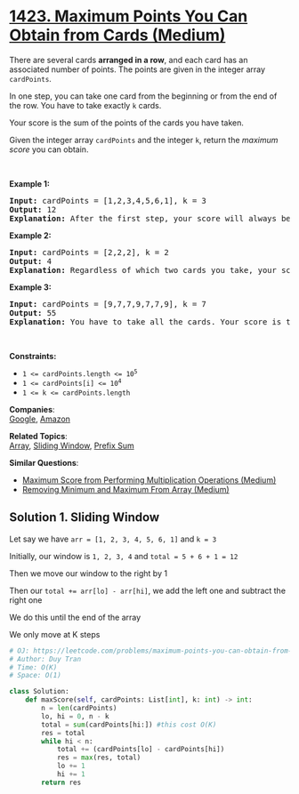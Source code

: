 # [1423. Maximum Points You Can Obtain from Cards (Medium)](https://leetcode.com/problems/maximum-points-you-can-obtain-from-cards/)

<p>There are several cards <strong>arranged in a row</strong>, and each card has an associated number of points. The points are given in the integer array <code>cardPoints</code>.</p>

<p>In one step, you can take one card from the beginning or from the end of the row. You have to take exactly <code>k</code> cards.</p>

<p>Your score is the sum of the points of the cards you have taken.</p>

<p>Given the integer array <code>cardPoints</code> and the integer <code>k</code>, return the <em>maximum score</em> you can obtain.</p>

<p>&nbsp;</p>
<p><strong>Example 1:</strong></p>

<pre><strong>Input:</strong> cardPoints = [1,2,3,4,5,6,1], k = 3
<strong>Output:</strong> 12
<strong>Explanation:</strong> After the first step, your score will always be 1. However, choosing the rightmost card first will maximize your total score. The optimal strategy is to take the three cards on the right, giving a final score of 1 + 6 + 5 = 12.
</pre>

<p><strong>Example 2:</strong></p>

<pre><strong>Input:</strong> cardPoints = [2,2,2], k = 2
<strong>Output:</strong> 4
<strong>Explanation:</strong> Regardless of which two cards you take, your score will always be 4.
</pre>

<p><strong>Example 3:</strong></p>

<pre><strong>Input:</strong> cardPoints = [9,7,7,9,7,7,9], k = 7
<strong>Output:</strong> 55
<strong>Explanation:</strong> You have to take all the cards. Your score is the sum of points of all cards.
</pre>

<p>&nbsp;</p>
<p><strong>Constraints:</strong></p>

<ul>
	<li><code>1 &lt;= cardPoints.length &lt;= 10<sup>5</sup></code></li>
	<li><code>1 &lt;= cardPoints[i] &lt;= 10<sup>4</sup></code></li>
	<li><code>1 &lt;= k &lt;= cardPoints.length</code></li>
</ul>

**Companies**:  
[Google](https://leetcode.com/company/google), [Amazon](https://leetcode.com/company/amazon)

**Related Topics**:  
[Array](https://leetcode.com/tag/array/), [Sliding Window](https://leetcode.com/tag/sliding-window/), [Prefix Sum](https://leetcode.com/tag/prefix-sum/)

**Similar Questions**:

- [Maximum Score from Performing Multiplication Operations (Medium)](https://leetcode.com/problems/maximum-score-from-performing-multiplication-operations/)
- [Removing Minimum and Maximum From Array (Medium)](https://leetcode.com/problems/removing-minimum-and-maximum-from-array/)

## Solution 1. Sliding Window

Let say we have `arr = [1, 2, 3, 4, 5, 6, 1]` and `k = 3`

Initially, our window is `1, 2, 3, 4` and `total = 5 + 6 + 1 = 12`

Then we move our window to the right by 1

Then our `total += arr[lo] - arr[hi]`, we add the left one and subtract the right one

We do this until the end of the array

We only move at K steps

```py
# OJ: https://leetcode.com/problems/maximum-points-you-can-obtain-from-cards/
# Author: Duy Tran
# Time: O(K)
# Space: O(1)

class Solution:
    def maxScore(self, cardPoints: List[int], k: int) -> int:
        n = len(cardPoints)
        lo, hi = 0, n - k
        total = sum(cardPoints[hi:]) #this cost O(K)
        res = total
        while hi < n:
            total += (cardPoints[lo] - cardPoints[hi])
            res = max(res, total)
            lo += 1
            hi += 1
        return res

```

